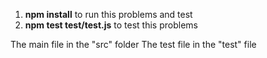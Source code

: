 1. **npm install** to run this problems and test
1. **npm test test/test.js** to test this problems

The main file in the "src" folder
The test file in the "test" file


